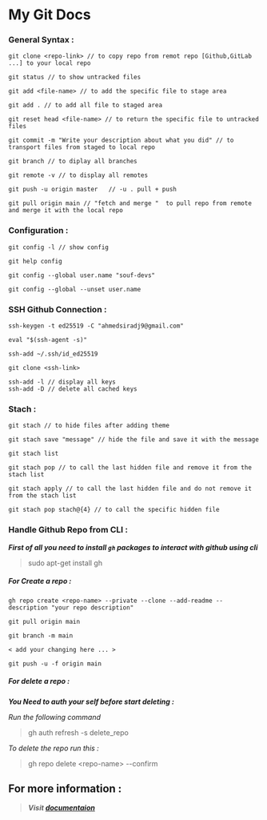# My Git Docs

### General Syntax :

```
git clone <repo-link> // to copy repo from remot repo [Github,GitLab ...] to your local repo

git status // to show untracked files

git add <file-name> // to add the specific file to stage area

git add . // to add all file to staged area

git reset head <file-name> // to return the specific file to untracked files

git commit -m "Write your description about what you did" // to transport files from staged to local repo

git branch // to diplay all branches

git remote -v // to display all remotes

git push -u origin master   // -u . pull + push

git pull origin main // "fetch and merge "  to pull repo from remote and merge it with the local repo

```
### Configuration :
```
git config -l // show config

git help config

git config --global user.name "souf-devs"

git config --global --unset user.name 

```
### SSH Github Connection :

```
ssh-keygen -t ed25519 -C "ahmedsiradj9@gmail.com"

eval "$(ssh-agent -s)"

ssh-add ~/.ssh/id_ed25519

git clone <ssh-link>

```
```
ssh-add -l // display all keys
ssh-add -D // delete all cached keys

```

### Stach :

```
git stach // to hide files after adding theme

git stach save "message" // hide the file and save it with the message

git stach list

git stach pop // to call the last hidden file and remove it from the stach list

git stach apply // to call the last hidden file and do not remove it from the stach list

git stach pop stach@{4} // to call the specific hidden file
```
### Handle Github Repo from CLI :

***First of all you need to install `gh` packages to interact with github using cli***
> sudo apt-get install gh

##### For Create a repo :

```
gh repo create <repo-name> --private --clone --add-readme --description "your repo description" 

git pull origin main

git branch -m main

< add your changing here ... >

git push -u -f origin main 

```
##### For delete a repo :
***You Need to auth your self before start deleting :***

*Run the following command*

> gh auth refresh -s delete_repo

*To delete the repo run this :*

> gh repo delete \<repo-name> --confirm


## For more information :

> ***Visit [documentaion](https://cli.github.com/manual/gh_repo)***



















